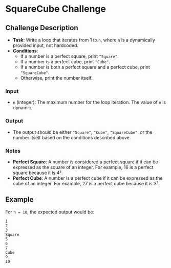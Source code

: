 # SquareCube Challenge

## Challenge Description
- **Task**: Write a loop that iterates from 1 to `n`, where `n` is a dynamically provided input, not hardcoded.
- **Conditions**:
  - If a number is a perfect square, print `"Square"`.
  - If a number is a perfect cube, print `"Cube"`.
  - If a number is both a perfect square and a perfect cube, print `"SquareCube"`.
  - Otherwise, print the number itself.

### Input
- `n` (integer): The maximum number for the loop iteration. The value of `n` is dynamic.

### Output
- The output should be either `"Square"`, `"Cube"`, `"SquareCube"`, or the number itself based on the conditions described above.

### Notes
- **Perfect Square**: A number is considered a perfect square if it can be expressed as the square of an integer. For example, 16 is a perfect square because it is 4².
- **Perfect Cube**: A number is a perfect cube if it can be expressed as the cube of an integer. For example, 27 is a perfect cube because it is 3³.

## Example
For `n = 10`, the expected output would be:
```
1
2
3
Square
5
6
7
Cube
9
10
```
